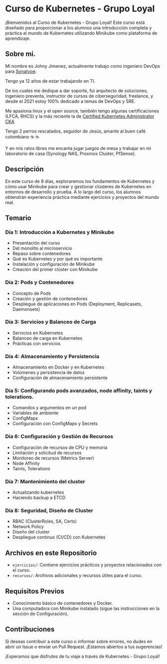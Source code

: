 # Curso de Kubernetes - Grupo Loyal

¡Bienvenidos al Curso de Kubernetes - Grupo Loyal! Este curso está diseñado para proporcionar a los alumnos una introducción completa y práctica al mundo de Kubernetes utilizando Minikube como plataforma de aprendizaje.

## Sobre mi.

Mi nombre es Johny Jimenez, actualmente trabajo como ingeniero DevOps para [Sonatype](https://www.sonatype.com/).

Tengo ya 12 años de estar trabajando en TI.

De los cuales me dedique a dar soporte, fui arquitecto de soluciones, ingeniero preventa, instructor de cursos de ciberseguridad, freelance, y desde el 2021 estoy 100% dedicado a temas de DevOps y SRE.

Me apasiona linux y el open source, también tengo algunas certificaciones (LFCA, RHCS) y la más reciente la de [Certified Kubernetes Administrator CKA](https://www.credly.com/badges/98b78246-dc0d-4b1d-a62d-f96d4617b246/linked_in_profile)

Tengo 2 perros rescatados, seguidor de Jesús, amante al buen café colombiano ☕ :coffee: 

Y en mis ratos libres me encanta jugar juegos de mesa y trabajar en mi laboratorio de casa (Synology NAS, Proxmox Cluster, PfSense).

## Descripción

En este curso de 8 días, exploraremos los fundamentos de Kubernetes y cómo usar Minikube para crear y gestionar clústeres de Kubernetes en entornos de desarrollo y prueba. A lo largo del curso, los alumnos obtendrán experiencia práctica mediante ejercicios y proyectos del mundo real.

## Temario

### Día 1: Introducción a Kubernetes y Minikube
- Presentación del curso
- Del monolito al microservicio
- Repaso sobre contenedores
- Qué es Kubernetes y por qué es importante
- Instalación y configuración de Minikube
- Creación del primer clúster con Minikube

### Día 2: Pods y Contenedores
- Concepto de Pods
- Creación y gestión de contenedores
- Despliegue de aplicaciones en Pods (Deployment, Replicasets, Daemonsets)

### Día 3: Servicios y Balanceo de Carga
- Servicios en Kubernetes
- Balanceo de carga en Kubernetes
- Prácticas con servicios

### Día 4: Almacenamiento y Persistencia
- Almacenamiento en Docker y en Kubernetes
- Volúmenes y persistencia de datos
- Configuración de almacenamiento persistente

### Día 5: Configurando pods avanzados, node affinity, taints y tolerations.
- Comandos y argumentos en un pod
- Variables de ambiente
- ConfigMaps
- Configuración con ConfigMaps y Secrets


### Día 6: Configuración y Gestión de Recursos
- Configuración de recursos de CPU y memoria
- Limitación y solicitud de recursos
- Monitoreo de recursos (Metrics Server)
- Node Affinity
- Taints, Tolerations

### Día 7: Mantenimiento del cluster
- Actualizando kubernetes
- Haciendo backup a ETCD

### Día 8: Seguridad, Diseño de Cluster
- RBAC (ClusterRoles, SA, Certs)
- Network Policy
- Diseño del cluster
- Despliegue continuo (CI/CD) con Kubernetes

## Archivos en este Repositorio

- `ejercicios/`: Contiene ejercicios prácticos y proyectos relacionados con el curso.
- `recursos/`: Archivos adicionales y recursos útiles para el curso.

## Requisitos Previos

- Conocimiento básico de contenedores y Docker.
- Una computadora con Minikube instalado (sigue las instrucciones en la sección de Configuración).

## Contribuciones

Si deseas contribuir a este curso o informar sobre errores, no dudes en abrir un Issue o enviar un Pull Request. ¡Estamos abiertos a tus sugerencias!

¡Esperamos que disfrutes de tu viaje a través de Kubernetes - Grupo Loyal!